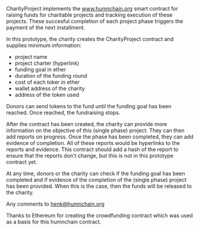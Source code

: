 CharityProject implements the www.humnchain.org smart contract for raising funds for charitable projects
   and tracking execution of these projects. These succesful completion of each project phase triggers the 
   payment of the next installment.

   In this prototype, the charity creates the CharityProject contract and supplies minimum information:
   - project name
   - project charter (hyperlink)
   - funding goal in ether
   - duration of the funding round
   - cost of each toker in ether
   - wallet address of the charity
   - address of the token used

   Donors can send tokens to the fund until the funding goal has been reached. Once reached, the fundraising
   stops.

   After the contract has been created, the charity can provide more information on the objective of this
   (single phase) project. They can then add reports on progress. Once the phase has been completed, they
   can add evidence of completion. All of these reports would be hyperlinks to the reports and evidence. 
   This contract should add a hash of the report to ensure that the reports don't change, but this is not
   in this prototype contract yet.

   At any time, donors or the charity can check if the funding goal has been completed and if evidence of 
   the completion of the (single phase) project has been provided. When this is the case, then the funds
   will be released to the charity.

   Any comments to henk@humnchain.org

   Thanks to Ethereum for creating the crowdfunding contract which was used as a basis for this humnchain
   contract.
